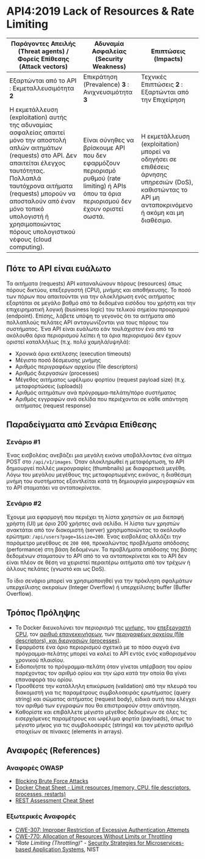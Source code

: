 # API4:2019 Lack of Resources & Rate Limiting

| Παράγοντες Απειλής (Threat agents) / Φορείς Επίθεσης (Attack vectors) | Αδυναμία Ασφαλείας (Security Weakness) | Επιπτώσεις (Impacts) |
| - | - | - |
| Εξαρτώνται από το API : Εκμεταλλευσιμότητα **2** | Επικράτηση (Prevalence) **3** : Ανιχνευσιμότητα **3** | Τεχνικές Επιπτώσεις **2** : Εξαρτώνται από την Επιχείρηση |
| Η εκμετάλλευση (exploitation) αυτής της αδυναμίας ασφαλείας απαιτεί μόνο την αποστολή απλών αιτημάτων (requests) στο API. Δεν απαιτείται έλεγχος ταυτότητας. Πολλαπλά ταυτόχρονα αιτήματα (requests) μπορούν να αποσταλούν από έναν μόνο τοπικό υπολογιστή ή χρησιμοποιώντας πόρους υπολογιστικού νέφους (cloud computing). | Είναι σύνηθες να βρίσκουμε API που δεν εφαρμόζουν περιορισμό ρυθμού (rate limiting) ή APIs όπου τα όρια περιορισμού δεν έχουν οριστεί σωστά. | Η εκμετάλλευση (exploitation) μπορεί να οδηγήσει σε επιθέσεις άρνησης υπηρεσιών (DoS), καθιστώντας το API μη ανταποκρινόμενο ή ακόμη και μη διαθέσιμο. |

## Πότε το API είναι ευάλωτο

Τα αιτήματα (requests) API καταναλώνουν πόρους (resources) όπως πόρους δικτύου, επεξεργαστή (CPU), μνήμης και αποθήκευσης. Το ποσό των πόρων που απαιτούνται για την ολοκλήρωση ενός αιτήματος εξαρτάται σε μεγάλο βαθμό από τα δεδομένα εισόδου του χρήστη και την επιχειρηματική λογική (business logic) του τελικού σημείου προορισμού (endpoint). Επίσης, λάβετε υπόψη το γεγονός ότι τα αιτήματα από πολλαπλούς πελάτες API ανταγωνίζονται για τους πόρους του συστήματος. Ένα API είναι ευάλωτο εάν τουλάχιστον ένα από τα ακόλουθα όρια περιορισμού λείπει ή τα όρια περιορισμού δεν έχουν οριστεί καταλλήλως (π.χ. πολύ χαμηλά/υψηλά):

* Χρονικά όρια εκτέλεσης (execution timeouts)
* Μέγιστο ποσό δέσμευσης μνήμης
* Αριθμός περιγραφέων αρχείου (file descriptors)
* Αριθμός διεργασιών (processes)
* Μέγεθος αιτήματος ωφέλιμου φορτίου (request payload size) (π.χ. μεταφορτώσεις (uploads)) 
* Αριθμός αιτημάτων ανά πρόγραμμα-πελάτη/πόρο συστήματος
* Αριθμός εγγραφών ανά σελίδα που περιέχονται σε κάθε απάντηση αιτήματος (request response)

## Παραδείγματα από Σενάρια Επίθεσης

### Σενάριο #1

Ένας εισβολέας ανεβάζει μια μεγάλη εικόνα υποβάλλοντας ένα αίτημα POST στο `/api/v1/images`.
Όταν ολοκληρωθεί η μεταφόρτωση, το API δημιουργεί πολλές μικρογραφίες (thumbnails) με διαφορετικά μεγέθη.
Λόγω του μεγάλου μεγέθους της μεταφορτωμένης εικόνας, η διαθέσιμη μνήμη του συστήματος εξαντλείται κατά τη δημιουργία μικρογραφιών και το API σταματάει να ανταποκρίνεται.

### Σενάριο #2

Έχουμε μια εφαρμογή που περιέχει τη λίστα χρηστών σε μια διεπαφή χρήστη (UI) με όριο 
200 χρήστες ανά σελίδα. Η λίστα των χρηστών ανακτάται από τον διακομιστή (server) χρησιμοποιώντας 
το ακόλουθο ερώτημα: `/api/users?page=1&size=200`. Ένας εισβολέας αλλάζει την παράμετρο 
μεγέθους σε `200 000`, προκαλώντας προβλήματα απόδοσης (performance) στη βάση δεδομένων. 
Τα προβλήματα απόδοσης της βάσης δεδομένων σταματούν το API από το να ανταποκρίνεται και
το API δεν είναι πλέον σε θέση να χειριστεί περαιτέρω αιτήματα από τον τρέχων ή άλλους πελάτες (γνωστό και ως DoS).

Το ίδιο σενάριο μπορεί να χρησιμοποιηθεί για την πρόκληση σφαλμάτων υπερχείλισης ακεραίων (Integer Overflow) ή υπερχείλισης buffer (Buffer Overflow).

## Τρόπος Πρόληψης

* Το Docker διευκολύνει τον περιορισμό της [μνήμης][1], του [επεξεργαστή CPU][2], τον [αριθμό επανεκκινήσεων][3],
  των [περιγραφέων αρχείου (file descriptors), και διεργασιών (processes)][4].
* Εφαρμόστε ένα όριο περιορισμού σχετικά με το πόσο συχνά ένα πρόγραμμα-πελάτης μπορεί να καλεί το API εντός ενός καθορισμένου χρονικού πλαισίου.
* Ειδοποιήστε το πρόγραμμα-πελάτη όταν γίνεται υπέρβαση του ορίου παρέχοντας τον αριθμό ορίου και την ώρα κατά την οποία θα γίνει επαναφορά του ορίου.
* Προσθέστε την κατάλληλη επικύρωση (validation) από την πλευρά του διακομιστή για τις παραμέτρους συμβολοσειράς ερωτήματος (query string) και σώματος αιτήματος (request body), ειδικά αυτή που ελέγχει τον αριθμό των εγγραφών που θα επιστραφούν στην απάντηση.
* Καθορίστε και επιβάλλετε μέγιστο μέγεθος δεδομένων σε όλες τις εισερχόμενες παραμέτρους και ωφέλιμα φορτία (payloads), 
όπως το μέγιστο μήκος για τις συμβολοσειρές (strings) και τον μέγιστο αριθμό στοιχείων σε πίνακες (elements in arrays).


## Αναφορές (References)

### Αναφορές OWASP

* [Blocking Brute Force Attacks][5]
* [Docker Cheat Sheet - Limit resources (memory, CPU, file descriptors,
  processes, restarts)][6]
* [REST Assessment Cheat Sheet][7]

### Εξωτερικές Αναφορές

* [CWE-307: Improper Restriction of Excessive Authentication Attempts][8]
* [CWE-770: Allocation of Resources Without Limits or Throttling][9]
* “_Rate Limiting (Throttling)_” - [Security Strategies for Microservices-based
  Application Systems][10], NIST

[1]: https://docs.docker.com/config/containers/resource_constraints/#memory
[2]: https://docs.docker.com/config/containers/resource_constraints/#cpu
[3]: https://docs.docker.com/engine/reference/commandline/run/#restart-policies---restart
[4]: https://docs.docker.com/engine/reference/commandline/run/#set-ulimits-in-container---ulimit
[5]: https://www.owasp.org/index.php/Blocking_Brute_Force_Attacks
[6]: https://github.com/OWASP/CheatSheetSeries/blob/3a8134d792528a775142471b1cb14433b4fda3fb/cheatsheets/Docker_Security_Cheat_Sheet.md#rule-7---limit-resources-memory-cpu-file-descriptors-processes-restarts
[7]: https://github.com/OWASP/CheatSheetSeries/blob/3a8134d792528a775142471b1cb14433b4fda3fb/cheatsheets/REST_Assessment_Cheat_Sheet.md
[8]: https://cwe.mitre.org/data/definitions/307.html
[9]: https://cwe.mitre.org/data/definitions/770.html
[10]: https://nvlpubs.nist.gov/nistpubs/SpecialPublications/NIST.SP.800-204-draft.pdf
